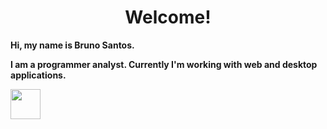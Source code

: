 <h1 align="center"> Welcome! </h1>

<p>
  <b>Hi, my name is Bruno Santos.</b>  
</p>

<p>
  <b>I am a programmer analyst. Currently I'm working with web and desktop applications.</b>  
</p>


<a href="https://www.linkedin.com/in/bruno-santos-39470953/" target="_blank">
  <img align="left" src="https://cdn.iconscout.com/icon/free/png-256/linkedin-2752135-2284952.png" width="48px" height="48px">   
</a>




